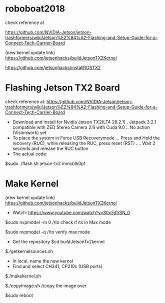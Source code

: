 # roboboat2018

check reference at

https://github.com/NVIDIA-Jetson/jetson-trashformers/wiki/Jetson%E2%84%A2-Flashing-and-Setup-Guide-for-a-Connect-Tech-Carrier-Board

(new kernel update link) https://github.com/jetsonhacks/buildJetsonTX2Kernel

 https://github.com/jetsonhacks/installROSTX2
 
# Flashing Jetson TX2 Board

check reference at:
https://github.com/NVIDIA-Jetson/jetson-trashformers/wiki/Jetson%E2%84%A2-Flashing-and-Setup-Guide-for-a-Connect-Tech-Carrier-Board
- Download and install for Nvidia Jetson TX2(LT4 28.2.1) 
. Jetpack 3.2.1 compatible with ZED Stereo Camera 2.6 with Cuda 9.0
.. No action (Visionwork) yet
- To place the system in Force USB Recoverymode
... Press and Hold the recovery (RUC), while releasing the RUC, press reset (RST)
.... Wait 2 seconds and release the RUC button
- The actual code:

$sudo ./flash.sh jetson-tx2 mmcblk0p1
# Make Kernel

(new kernel update link) https://github.com/jetsonhacks/buildJetsonTX2Kernel
- Watch: https://www.youtube.com/watch?v=80c5j0rSN_0

$sudo nvpmodel -m 0 //to check if its in Max mode

$sudo nvpmodel -q //to verify max mode

- Get the repository
$cd buildJetsonTx2kernel

$./getkernelsources.sh
- In local, name the new kernel
- Find and select CH341, CP210x (USB ports)

$./makekernel.sh

$./copyImage.sh //copy the image over

$sudo reboot


